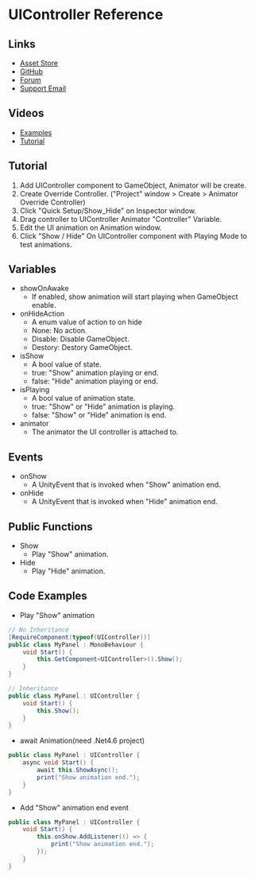 # UIController Reference

## Links
- [Asset Store](http://u3d.as/B5u)
- [GitHub](https://github.com/johnsoncodehk/unity-ui-controller)
- [Forum](https://github.com/johnsoncodehk/unity-ui-controller/issues)
- [Support Email](mailto:johnsoncodehk+support@gmail.com)

## Videos
- [Examples](https://youtu.be/AvHS_WsVhzQ)
- [Tutorial](https://youtu.be/Y-2yhzTcvFU)

## Tutorial
1. Add UIController component to GameObject, Animator will be create.
1. Create Override Controller. ("Project" window > Create > Animator Override Controller)
1. Click "Quick Setup/Show_Hide" on Inspector window.
1. Drag controller to UIController Animator "Controller" Variable.
1. Edit the UI animation on Animation window.
1. Click "Show / Hide" On UIController component with Playing Mode to test animations.

## Variables
- showOnAwake
	- If enabled, show animation will start playing when GameObject enable.
- onHideAction
	- A enum value of action to on hide
	- None: No action.
	- Disable: Disable GameObject.
	- Destory: Destory GameObject.
- isShow
	- A bool value of state.
	- true: "Show" animation playing or end.
	- false: "Hide" animation playing or end.
- isPlaying
	- A bool value of animation state.
	- true: "Show" or "Hide" animation is playing.
	- false: "Show" or "Hide" animation is end.
- animator
	- The animator the UI controller is attached to.

## Events
- onShow
	- A UnityEvent that is invoked when "Show" animation end.
- onHide
	- A UnityEvent that is invoked when "Hide" animation end.

## Public Functions
- Show
	- Play "Show" animation.
- Hide
	- Play "Hide" animation.

## Code Examples

- Play "Show" animation
```csharp
// No Inheritance
[RequireComponent(typeof(UIController))]
public class MyPanel : MonoBehaviour {
	void Start() {
		this.GetComponent<UIController>().Show();
	}
}
```
```csharp
// Inheritance
public class MyPanel : UIController {
	void Start() {
		this.Show();
	}
}
```

- await Animation(need .Net4.6 project)
```csharp
public class MyPanel : UIController {
	async void Start() {
		await this.ShowAsync();
		print("Show animation end.");
	}
}
```

- Add "Show" animation end event
```csharp
public class MyPanel : UIController {
	void Start() {
		this.onShow.AddListener(() => {
			print("Show animation end.");
		});
	}
}
```